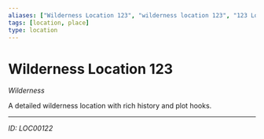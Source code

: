 ```yaml
---
aliases: ["Wilderness Location 123", "wilderness location 123", "123 Location Wilderness"]
tags: [location, place]
type: location
---
```


# Wilderness Location 123

*Wilderness*

A detailed wilderness location with rich history and plot hooks.

---
*ID: LOC00122*